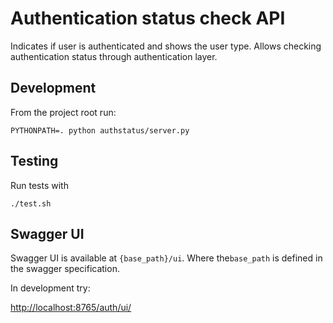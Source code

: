 Authentication status check API
==============

Indicates if user is authenticated and shows the user type.
Allows checking authentication status through authentication layer.


## Development

From the project root run:

`PYTHONPATH=. python authstatus/server.py`


## Testing

Run tests with

` ./test.sh `

## Swagger UI

Swagger UI is available at `{base_path}/ui`.
Where the`base_path` is defined in the swagger specification.

In development try:

[http://localhost:8765/auth/ui/](http://localhost:8763/auth/ui/)
